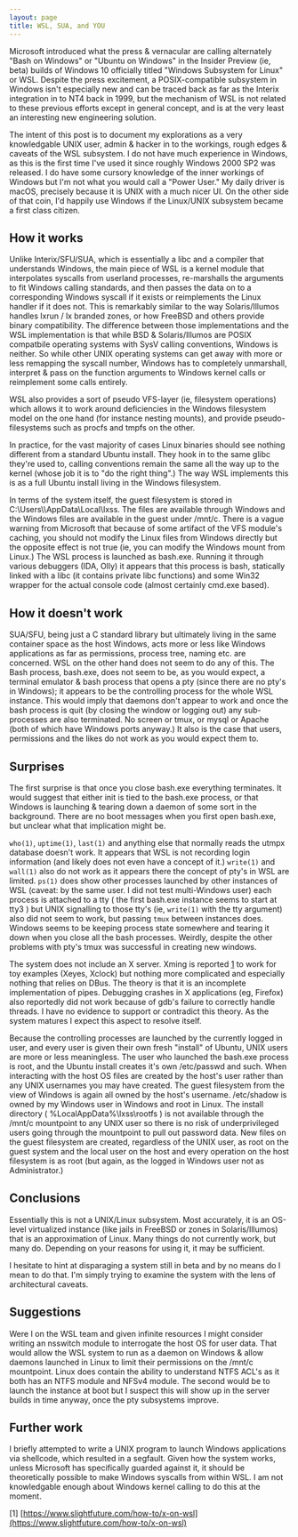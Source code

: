 ```yaml
---
layout: page
title: WSL, SUA, and YOU
---
```


Microsoft introduced what the press & vernacular are calling alternately "Bash on Windows" or "Ubuntu on Windows" in the Insider Preview (ie, beta) builds of Windows 10 officially titled "Windows Subsystem for Linux" or WSL. Despite the press excitement, a POSIX-compatible subsystem in Windows isn't especially new and can be traced back as far as the Interix integration in to NT4 back in 1999, but the mechanism of WSL is not related to these previous efforts except in general concept, and is at the very least an interesting new engineering solution.

The intent of this post is to document my explorations as a very knowledgable UNIX user, admin & hacker in to the workings, rough edges & caveats of the WSL subsystem. I do not have much experience in Windows, as this is the first time I've used it since roughly Windows 2000 SP2 was released. I do have some cursory knowledge of the inner workings of Windows but I'm not what you would call a "Power User." My daily driver is macOS, precisely because it is UNIX with a much nicer UI. On the other side of that coin, I'd happily use Windows if the Linux/UNIX subsystem became a first class citizen.

## How it works

Unlike Interix/SFU/SUA, which is essentially a libc and a compiler that understands Windows, the main piece of WSL is a kernel module that interpolates syscalls from userland processes, re-marshalls the arguments to fit Windows calling standards, and then passes the data on to a corresponding Windows syscall if it exists or reimplements the Linux handler if it does not. This is remarkably similar to the way Solaris/Illumos handles lxrun / lx branded zones, or how FreeBSD and others provide binary compatibility. The difference between those implementations and the WSL implementation is that while BSD & Solaris/Illumos are POSIX compatbile operating systems with SysV calling conventions, Windows is neither. So while other UNIX operating systems can get away with more or less remapping the syscall number, Windows has to completely unmarshall, interpret & pass on the function arguments to Windows kernel calls or reimplement some calls entirely.

WSL also provides a sort of pseudo VFS-layer (ie, filesystem operations) which allows it to work around deficiencies in the Windows filesystem model on the one hand (for instance nesting mounts), and provide pseudo-filesystems such as procfs and tmpfs on the other.

In practice, for the vast majority of cases Linux binaries should see nothing different from a standard Ubuntu install. They hook in to the same glibc they're used to, calling conventions remain the same all the way up to the kernel (whose job it is to "do the right thing".) The way WSL implements this is as a full Ubuntu install living in the Windows filesystem.

In terms of the system itself, the guest filesystem is stored in C:\\Users\\<username>\\AppData\\Local\\lxss. The files are available through Windows and the Windows files are available in the guest under /mnt/c. There is a vague warning from Microsoft that because of some artifact of the VFS module's caching, you should not modify the Linux files from Windows directly but the opposite effect is not true (ie, you can modify the Windows mount from Linux.) The WSL process is launched as bash.exe. Running it through various debuggers (IDA, Olly) it appears that this process is bash, statically linked with a libc (it contains private libc functions) and some Win32 wrapper for the actual console code (almost certainly cmd.exe based). 

## How it doesn't work

SUA/SFU, being just a C standard library but ultimately living in the same container space as the host Windows, acts more or less like Windows applications as far as permissions, process tree, naming etc. are concerned. WSL on the other hand does not seem to do any of this. The Bash process, bash.exe, does not seem to be, as you would expect, a terminal emulator & bash process that opens a pty (since there are no pty's in Windows); it appears to be the controlling process for the whole WSL instance. This would imply that daemons don't appear to work and once the bash process is quit (by closing the window or logging out) any sub-processes are also terminated. No screen or tmux, or mysql or Apache (both of which have Windows ports anyway.) It also is the case that users, permissions and the likes do not work as you would expect them to.


## Surprises

The first surprise is that once you close bash.exe everything terminates. It would suggest that either init is tied to the bash.exe process, or that Windows is launching & tearing down a daemon of some sort in the background. There are no boot messages when you first open bash.exe, but unclear what that implication might be.

`who(1)`, `uptime(1)`, `last(1)` and anything else that normally reads the utmpx database doesn't work. It appears that WSL is not recording login information (and likely does not even have a concept of it.) `write(1)` and `wall(1)` also do not work as it appears there the concept of pty's in WSL are limited. `ps(1)` does show other processes launched by other instances of WSL (caveat: by the same user. I did not test multi-Windows user) each process is attached to a tty ( the first bash.exe instance seems to start at tty3 ) but UNIX signalling to those tty's (ie, `write(1)` with the tty argument) also did not seem to work, but passing `tmux` between instances does. Windows seems to be keeping process state somewhere and tearing it down when you close all the bash processes. Weirdly, despite the other problems with pty's tmux was successful in creating new windows.

The system does not include an X server. Xming is reported [1](https://www.slightfuture.com/how-to/x-on-wsl) to work for toy examples (Xeyes, Xclock) but nothing more complicated and especially nothing that relies on DBus. The theory is that it is an incomplete implementation of pipes. Debugging crashes in X applications (eg, Firefox) also reportedly  did not work because of gdb's failure to correctly handle threads. I have no evidence to support or contradict this theory. As the system matures I expect this aspect to resolve itself.

Because the controlling processes are launched by the currently logged in user, and every user is given their own fresh "install" of Ubuntu, UNIX users are more or less meaningless. The user who launched the bash.exe process is root, and the Ubuntu install creates it's own /etc/passwd and such. When interacting with the host OS files are created by the host's user rather than any UNIX usernames you may have created. The guest filesystem from the view of Windows is again all owned by the host's username. /etc/shadow is owned by my Windows user in Windows and root in Linux. The install directory ( %LocalAppData%\\lxss\\rootfs ) is not available through the /mnt/c mountpoint to any UNIX user so there is no risk of underprivileged users going through the mountpoint to pull out password data. New files on the guest filesystem are created, regardless of the UNIX user, as root on the guest system and the local user on the host and every operation on the host filesystem is as root (but again, as the logged in Windows user not as Administrator.)

## Conclusions


Essentially this is not a UNIX/Linux subsystem. Most accurately, it is an OS-level virtualized instance (like jails in FreeBSD or zones in Solaris/Illumos) that is an approximation of Linux. Many things do not currently work, but many do. Depending on your reasons for using it, it may be sufficient.

I hesitate to hint at disparaging a system still in beta and by no means do I mean to do that. I'm simply trying to examine the system with the lens of architectural caveats.

## Suggestions

Were I on the WSL team and given infinite resources I might consider writing an nsswitch module to interrogate the host OS for user data. That would allow the WSL system to run as a daemon on Windows & allow daemons launched in Linux to limit their permissions on the /mnt/c mountpoint. Linux does contain the ability to understand NTFS ACL's as it both has an NTFS module and NFSv4 module. The second would be to launch the instance at boot but I suspect this will show up in the server builds in time anyway, once the pty subsystems improve.

## Further work

I briefly attempted to write a UNIX program to launch Windows applications via shellcode, which resulted in a segfault. Given how the system works, unless Microsoft has specifically guarded against it, it should be theoretically possible to make Windows syscalls from within WSL. I am not knowledgable enough about Windows kernel calling to do this at the moment.

[1] [https://www.slightfuture.com/how-to/x-on-wsl](https://www.slightfuture.com/how-to/x-on-wsl)
